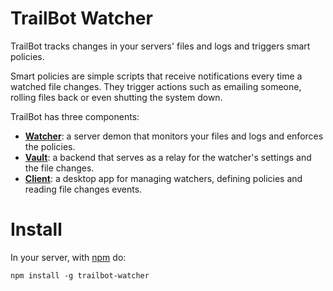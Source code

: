 # TrailBot Watcher

TrailBot tracks changes in your servers' files and logs and triggers smart policies.

Smart policies are simple scripts that receive notifications every time a watched file changes. They trigger actions such as emailing someone, rolling files back or even shutting the system down.

TrailBot has three components:
+ [__Watcher__](https://github.com/stampery/trailbot-watcher): a server demon that monitors your files and logs and enforces the policies.
+ [__Vault__](https://github.com/stampery/trailbot-vault): a backend that serves as a relay for the watcher's settings and the file changes.
+ [__Client__](https://github.com/stampery/trailbot-vault): a desktop app for managing watchers, defining policies and reading file changes events.


# Install

In your server, with [npm](https://www.npmjs.com/) do:
```
npm install -g trailbot-watcher
```
